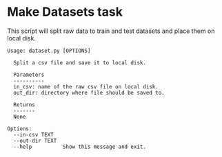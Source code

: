 # Make Datasets task

This script will split raw data to train and test datasets and place 
them on local disk.

```
Usage: dataset.py [OPTIONS]

  Split a csv file and save it to local disk.

  Parameters
  ----------
  in_csv: name of the raw csv file on local disk. 
  out_dir: directory where file should be saved to.

  Returns
  ------- 
  None

Options:
  --in-csv TEXT
  --out-dir TEXT
  --help          Show this message and exit.
```
